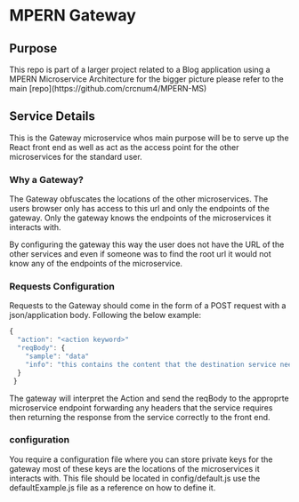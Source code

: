 # MPERN Gateway

## Purpose

<p>This repo is part of a larger project related to a Blog application using a MPERN Microservice Architecture for the bigger picture please refer to the main [repo](https://github.com/crcnum4/MPERN-MS)</p>

## Service Details

<p>This is the Gateway microservice whos main purpose will be to serve up the React front end as well as act as the access point for the other microservices for the standard user.</p>

### Why a Gateway?

<p>The Gateway obfuscates the locations of the other microservices. The users browser only has access to this url and only the endpoints of the gateway. Only the gateway knows the endpoints of the microservices it interacts with.</p>

<p>By configuring the gateway this way the user does not have the URL of the other services and even if someone was to find the root url it would not know any of the endpoints of the microservice.</p>

### Requests Configuration

<p>Requests to the Gateway should come in the form of a POST request with a json/application body. Following the below example:</p>

```javascript
{
  "action": "<action keyword>"
  "reqBody": {
    "sample": "data"
    "info": "this contains the content that the destination service needs"
  }
 }
```

<p>The gateway will interpret the Action and send the reqBody to the approprte microservice endpoint forwarding any headers that the service requires then returning the response from the service correctly to the front end.</p>

### configuration

<p>You require a configuration file where you can store private keys for the gateway most of these keys are the locations of the microservices it interacts with. This file should be located in config/default.js use the defaultExample.js file as a reference on how to define it.</p>

